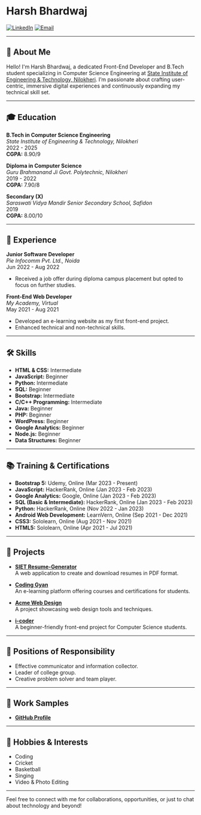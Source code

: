 # Harsh Bhardwaj

[![LinkedIn](https://img.shields.io/badge/LinkedIn-Connect-blue?style=flat&logo=linkedin)](https://www.linkedin.com/in/harsh-bhardwaj-90586a205/)
[![Email](https://img.shields.io/badge/Email-harshbhardwaj1511@gmail.com-red?style=flat&logo=gmail)](mailto:harshbhardwaj1511@gmail.com)

---

## 👋 About Me

Hello! I'm Harsh Bhardwaj, a dedicated Front-End Developer and B.Tech student specializing in Computer Science Engineering at [State Institute of Engineering & Technology, Nilokheri](https://www.siet.ac.in). I’m passionate about crafting user-centric, immersive digital experiences and continuously expanding my technical skill set.

---

## 🎓 Education

**B.Tech in Computer Science Engineering**  
*State Institute of Engineering & Technology, Nilokheri*  
2022 - 2025  
**CGPA:** 8.90/9

**Diploma in Computer Science**  
*Guru Brahmanand Ji Govt. Polytechnic, Nilokheri*  
2019 - 2022  
**CGPA:** 7.90/8

**Secondary (X)**  
*Saraswati Vidya Mandir Senior Secondary School, Safidon*  
2019  
**CGPA:** 8.00/10

---

## 💼 Experience

**Junior Software Developer**  
*Pie Infocomm Pvt. Ltd., Noida*  
Jun 2022 - Aug 2022  
- Received a job offer during diploma campus placement but opted to focus on further studies.

**Front-End Web Developer**  
*My Academy, Virtual*  
May 2021 - Aug 2021  
- Developed an e-learning website as my first front-end project.  
- Enhanced technical and non-technical skills.

---

## 🛠️ Skills

- **HTML & CSS:** Intermediate
- **JavaScript:** Beginner
- **Python:** Intermediate
- **SQL:** Beginner
- **Bootstrap:** Intermediate
- **C/C++ Programming:** Intermediate
- **Java:** Beginner
- **PHP:** Beginner
- **WordPress:** Beginner
- **Google Analytics:** Beginner
- **Node.js:** Beginner
- **Data Structures:** Beginner

---

## 📚 Training & Certifications

- **Bootstrap 5:** Udemy, Online (Mar 2023 - Present)
- **JavaScript:** HackerRank, Online (Jan 2023 - Feb 2023)
- **Google Analytics:** Google, Online (Jan 2023 - Feb 2023)
- **SQL (Basic & Intermediate):** HackerRank, Online (Jan 2023 - Feb 2023)
- **Python:** HackerRank, Online (Nov 2022 - Jan 2023)
- **Android Web Development:** LearnVern, Online (Sep 2021 - Dec 2021)
- **CSS3:** Sololearn, Online (Aug 2021 - Nov 2021)
- **HTML5:** Sololearn, Online (Apr 2021 - Jul 2021)

---

## 🚀 Projects

- **[SIET Resume-Generator](https://harshsfd.github.io/Siet-Resume-Generator/)**  
  A web application to create and download resumes in PDF format.

- **[Coding Gyan](https://harshsfd.github.io/CodingGyan/)**  
  An e-learning platform offering courses and certifications for students.

- **[Acme Web Design](https://harshsfd.github.io/AcmeWebDesign/)**  
  A project showcasing web design tools and techniques.

- **[i-coder](https://harshsfd.github.io/i-coder/)**  
  A beginner-friendly front-end project for Computer Science students.

---

## 🌟 Positions of Responsibility

- Effective communicator and information collector.
- Leader of college group.
- Creative problem solver and team player.

---

## 🎯 Work Samples

- **[GitHub Profile](https://github.com/Harshsfd)**

---

## 🎨 Hobbies & Interests

- Coding
- Cricket
- Basketball
- Singing
- Video & Photo Editing

---

Feel free to connect with me for collaborations, opportunities, or just to chat about technology and beyond!

